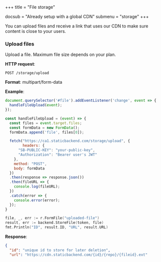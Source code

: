 +++
title = "File storage"

docsub = "Already setup with a global CDN"
submenu = "storage"
+++

You can upload files and receive a link that uses our CDN to make sure content 
is close to your users.

### Upload files

Upload a file. Maximum file size depends on your plan.

**HTTP request**:

`POST /storage/upload`

**Format**: multipart/form-data

**Example**:

```javascript
document.querySelector('#file').addEventListener('change', event => {
  handleFileUpload(event);
});

const handleFileUpload = (event) => {
  const files = event.target.files;
  const formData = new FormData();
  formData.append('file', files[0]);

  fetch("https://ca1.staticbackend.com/storage/upload", {
		headers: {
      "SB-PUBLIC-KEY": "your-public-key",
      "Authorization": "Bearer user's JWT"
    },
    method: "POST",
    body: formData
  })
  .then(response => response.json())
  .then(fileURL => {
    console.log(fileURL);
  })
  .catch(error => {
    console.error(error);
  });
}
```
```go
file, _, err := r.FormFile("uploaded-file")
result, err := backend.StoreFile(token, file)
fmt.Println("ID", result.ID, "URL", result.URL)
```

**Response**:

```json
{
  "id": "unique id to store for later deletion",
  "url": "https://cdn.staticbackend.com/{id}/{repo}/{fileid}.ext"
```
